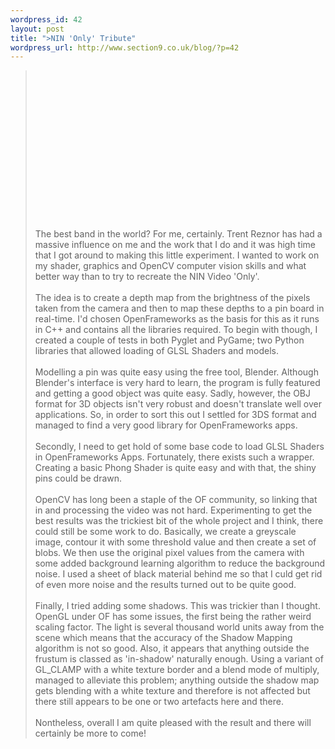 ```yaml
--- 
wordpress_id: 42
layout: post
title: ">NIN 'Only' Tribute"
wordpress_url: http://www.section9.co.uk/blog/?p=42
---
```

><object width="420" height="236"><param name="allowfullscreen" value="true" /><param name="allowscriptaccess" value="always" /><param name="movie" value="http://vimeo.com/moogaloop.swf?clip_id=9788437&amp;server=vimeo.com&amp;show_title=1&amp;show_byline=1&amp;show_portrait=0&amp;color=00ADEF&amp;fullscreen=1" /><embed src="http://vimeo.com/moogaloop.swf?clip_id=9788437&amp;server=vimeo.com&amp;show_title=1&amp;show_byline=1&amp;show_portrait=0&amp;color=00ADEF&amp;fullscreen=1" type="application/x-shockwave-flash" allowfullscreen="true" allowscriptaccess="always" width="420" height="236"></embed></object><br /><br />The best band in the world? For me, certainly. Trent Reznor has had a massive influence on me and the work that I do and it was high time that I got around to making this little experiment. I wanted to work on my shader, graphics and OpenCV computer vision skills and what better way than to try to recreate the NIN Video 'Only'.<br /><br />The idea is to create a depth map from the brightness of the pixels taken from the camera and then to map these depths to a pin board in real-time. I'd chosen OpenFrameworks as the basis for this as it runs in C++ and contains all the libraries required. To begin with though, I created a couple of tests in both Pyglet and PyGame; two Python libraries that allowed loading of GLSL Shaders and models.<br /><br />Modelling a pin was quite easy using the free tool, Blender. Although Blender's interface is very hard to learn, the program is fully featured and getting a good object was quite easy. Sadly, however, the OBJ format for 3D objects isn't very robust and doesn't translate well over applications. So, in order to sort this out I settled for 3DS format and managed to find a very good library for OpenFrameworks apps. <br /><br />Secondly, I need to get hold of some base code to load GLSL Shaders in OpenFrameworks Apps. Fortunately, there exists such a wrapper. Creating a basic Phong Shader is quite easy and with that, the shiny pins could be drawn.<br /><br />OpenCV has long been a staple of the OF community, so linking that in and processing the video was not hard. Experimenting to get the best results was the trickiest bit of the whole project and I think, there could still be some work to do. Basically, we create a greyscale image, contour it with some threshold value and then create a set of blobs. We then use the original pixel values from the camera with some added background learning algorithm to reduce the background noise. I used a sheet of black material behind me so that I culd get rid of even more noise and the results turned out to be quite good.<br /><br />Finally, I tried adding some shadows. This was trickier than I thought. OpenGL under OF has some issues, the first being the rather weird scaling factor. The light is several thousand world units away from the scene which means that the accuracy of the Shadow Mapping algorithm is not so good. Also, it appears that anything outside the frustum is classed as 'in-shadow' naturally enough. Using a variant of GL_CLAMP with a white texture border and a blend mode of multiply, managed to alleviate this problem; anything outside the shadow map gets blending with a white texture and therefore is not affected but there still appears to be one or two artefacts here and there.<br /><br />Nontheless, overall I am quite pleased with the result and there will certainly be more to come!
